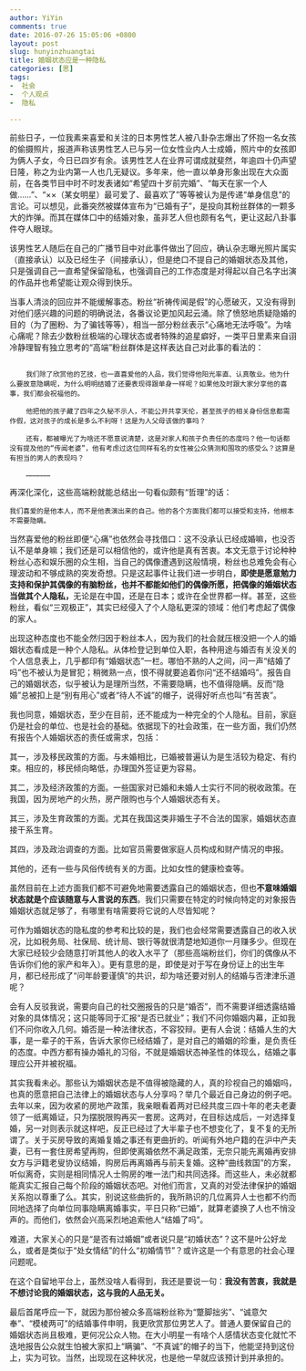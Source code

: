 ```yaml
---
author: YiYin
comments: true
date: 2016-07-26 15:05:06 +0800
layout: post
slug: hunyinzhuangtai
title: 婚姻状态应是一种隐私
categories: [思]
tags:
-  社会
-  个人观点
-  隐私

---
```


前些日子，一位我素来喜爱和关注的日本男性艺人被八卦杂志爆出了怀抱一名女孩的偷摄照片，报道声称该男性艺人已与另一位女性业内人士成婚，照片中的女孩即为俩人子女，今日已四岁有余。该男性艺人在业界可谓成就斐然，年逾四十仍声望日隆，称之为业内第一人也几无疑议。多年来，他一直以单身形象出现在大众面前，在各类节目中时不时发表诸如“希望四十岁前完婚”、“每天在家一个人做……”、“××（某女明星）最可爱了、最喜欢了”等等被认为是传递“单身信息”的言论。可以想见，此番突然被媒体宣布为“已婚有子”，是投向其粉丝群体的一颗多大的炸弹。而其在媒体口中的结婚对象，虽非艺人但也颇有名气，更让这起八卦事件夺人眼球。

该男性艺人随后在自己的广播节目中对此事件做出了回应，确认杂志曝光照片属实（直接承认）以及已经生子（间接承认），但是绝口不提自己的婚姻状态及其他，只是强调自己一直希望保留隐私，也强调自己的工作态度是对得起以自己名字出演的作品并也希望能让观众得到快乐。

当事人清淡的回应并不能缓解事态。粉丝“祈祷传闻是假”的心愿破灭，又没有得到对他们感兴趣的问题的明确说法，各番议论更加风起云涌。除了愤怒地质疑隐婚的目的（为了圈粉、为了骗钱等等），相当一部分粉丝表示“心痛地无法呼吸”。为啥心痛呢？除去少数粉丝极端的心理状态或者特殊的追星癖好，一类平日里素来自诩冷静理智有独立思考的“高端”粉丝群体是这样表达自己对此事的看法的：

<code>
	我们除了欣赏他的艺技，也一直喜爱他的人品，我们觉得他阳光率直、认真敬业。他为什么要故意隐瞒呢，为什么明明结婚了还要表现得跟单身一样呢？如果他及时跟大家分享他的喜事，我们都会祝福他的。<br>
	他把他的孩子藏了四年之久秘不示人，不能公开共享天伦，甚至孩子的相关身份信息都需作假，这对孩子的成长是多么不利呀！这是为人父母该做的事吗？<br>
	还有，都被曝光了为啥还不愿意说清楚，这是对家人和孩子负责任的态度吗？他一句话都没有提及他的“传闻老婆”，他有考虑过这位同样有名的女性被公众猜测和围攻的感受么？这算是有担当的男人的表现吗？<br>
	………………
</code>

再深化深化，这些高端粉就能总结出一句看似颇有“哲理”的话：

<code>我们喜爱的是他本人，而不是他表演出来的自己。他的各个方面我们都可以接受和支持，他根本不需要隐瞒。</code>

当然喜爱他的粉丝即便“心痛”也依然会寻找借口：这不没承认已经成婚嘛，也没否认不是单身嘛；我们还是可以相信他的，或许他是真有苦衷。本文无意于讨论种种粉丝心态和娱乐圈的众生相，当自己的偶像遭遇到这般情境，粉丝也总难免会有心理波动和不够成熟的突发奇想。只是这起事件让我们进一步明白，<b>即使是愿意勉力支持和保护其偶像的有脑粉丝，也并不都能如他们的偶像所愿，把偶像的婚姻状态当做其个人隐私，</b>无论是在中国，还是在日本；或许在全世界都一样。甚至，这些粉丝，看似“三观极正”，其实已经侵入了个人隐私更深的领域：他们考虑起了偶像的家人。

出现这种态度也不能全然归因于粉丝本人，因为我们的社会就压根没把一个人的婚姻状态看成是一种个人隐私。从体检登记到单位入职，各种用途与婚否有关没关的个人信息表上，几乎都印有“婚姻状态”一栏。哪怕不熟的人之间，问一声“结婚了吗”也不被认为是冒犯；稍微熟一点，恨不得就要追着你问“还不结婚吗”。报告自己的婚姻状态，似乎被认为是理所当然，不需要隐瞒，也不值得隐瞒。反而“隐婚”总被扣上是“别有用心”或者“待人不诚”的帽子，说得好听点也叫“有苦衷”。

我也同意，婚姻状态，至少在目前，还不能成为一种完全的个人隐私。目前，家庭仍是社会的单位、也是社会的基础。依据现下的社会政策，在一些方面，我们仍然有报告个人婚姻状态的责任或需求，包括：

其一，涉及移民政策的方面。与未婚相比，已婚被普遍认为是生活较为稳定、有约束。相应的，移民倾向略低，办理国外签证更为容易。

其二，涉及经济政策的方面。一些国家对已婚和未婚人士实行不同的税收政策。在我国，因为房地产的火热，房产限购也与个人婚姻状态有关。

其三，涉及生育政策的方面。尤其在我国这类非婚生子不合法的国家，婚姻状态直接干系生育。

其四，涉及政治调查的方面。比如官员需要做家庭人员构成和财产情况的申报。

其他的，还有一些与风俗传统有关的方面。比如女性的健康检查等。

虽然目前在上述方面我们都不可避免地需要透露自己的婚姻状态，但也<b>不意味婚姻状态就是个应该随意与人言说的东西</b>。我们只需要在特定的时候向特定的对象报告婚姻状态就足够了，有哪里有啥需要将它说的人尽皆知呢？

可作为婚姻状态的隐私度的参考和比较的是，我们也会经常需要透露自己的收入状况，比如税务局、社保局、统计局、银行等就很清楚地知道你一月赚多少。但现在大家已经较少会随意打听其他人的收入水平了（那些高端粉丝们，你们的偶像从不告诉你们他的家产和年入）。更有意思的是，即使是对于写在身份证上的出生年月，都已经形成了“问年龄要谨慎”的共识，却为啥还要对别人的结婚与否津津乐道呢？

会有人反驳我说，需要向自己的社交圈报告的只是“婚否”，而不需要详细透露结婚对象的具体情况；这只能等同于汇报“是否已就业”；我们不问你婚姻内幕，正如我们不问你收入几何。婚否是一种法律状态，不容狡辩。更有人会说：结婚人生的大事，是一辈子的干系，告诉大家你已经结婚了，是对自己的婚姻的珍重，是负责任的态度。中西方都有操办婚礼的习俗，不就是婚姻状态神圣性的体现么，结婚之事理应公开并被祝福。

其实我看未必。那些认为婚姻状态是不值得被隐藏的人，真的珍视自己的婚姻吗，也真的愿意把自己法律上的婚姻状态与人分享吗？举几个最近自己身边的例子吧。去年以来，因为收紧的房地产政策，我亲眼看着两对已经共度三四十年的老夫老妻领了一纸离婚证，只为摆脱限购再买一套房。这两对，在目标达成后，一对选择复婚，另一对则表示就这样吧，反正已经过了大半辈子也不想变化了，复不复的无所谓了。关于买房导致的离婚复婚之事还有更曲折的。听闻有外地户籍的在沪中产夫妻，已有一套住房希望再购，但即使离婚依然不满足政策，无奈只能先离婚再安排女方与沪籍老叟协议结婚，购房后再离婚再与前夫复婚。这种“曲线救国”的方案，听似离奇，实则是相同情况人士购房的唯一法门和共同选择。而这些人，未必就都能真实汇报自己每个阶段的婚姻状态吧。对他们而言，又真的对受法律保护的婚姻关系抱以尊重了么。其实，别说这些曲折的，我所熟识的几位离异人士也都不约而同地选择了向单位同事隐瞒离婚事实，平日只称“已婚”，就算老婆换了人也不悄没声的。而他们，依然会兴高采烈地追索他人“结婚了吗”。

难道，大家关心的只是“是否有过婚姻”或者说只是“初婚状态”？这不是叶公好龙么，或者是类似于“处女情结”的什么“初婚情节”？或许这是一个有意思的社会心理问题呢。

在这个自留地平台上，虽然没啥人看得到，我还是要说一句：<b>我没有苦衷，我就是不想讨论我的婚姻状态，这与我的人品无关。</b>

最后首尾呼应一下，就因为那份被众多高端粉丝称为“蹩脚拙劣”、“诚意欠奉”、“模棱两可”的结婚事件申明，我更欣赏那位男艺人了。普通人要保留自己的婚姻状态尚且极难，更何况公众人物。在大小明星一有啥个人感情状态变化就忙不迭地报告公众就生怕被大家扣上“瞒骗”、“不真诚”的帽子的当下，他能坚持到这份上，实为可钦。当然，出现现在这种状况，也是他一早就应该预计到并承担的。
